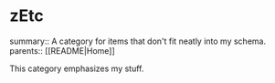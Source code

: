 # zEtc

summary:: A category for items that don't fit neatly into my schema.
parents:: [[README|Home]]

This category emphasizes my stuff.
